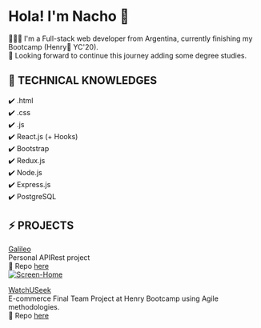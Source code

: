 # Hola! I'm Nacho 👋

👨🏽‍💻 I'm a Full-stack web developer from Argentina, currently finishing my Bootcamp (Henry🚀  YC'20). <br>
🌱 Looking forward to continue this journey adding some degree studies. <br>

## 🧠 TECHNICAL KNOWLEDGES <br>
✔️ .html <br>
✔️ .css <br>
✔️ .js <br>
✔️ React.js (+ Hooks) <br> 
✔️ Bootstrap <br>
✔️ Redux.js <br>
✔️ Node.js <br>
✔️ Express.js <br>
✔️ PostgreSQL <br>


## ⚡ PROJECTS  <br>
<u>Galileo</u> <br>
Personal APIRest project <br>
🌱 Repo <a href="https://github.com/ignaciofpqr/Galileo" target="_blank"> here </a><br>
<a href="https://ibb.co/hY50Y5p"><img src="https://i.ibb.co/DrXdrX3/Screen-Home.png" alt="Screen-Home" border="0"></a>


<u>WatchUSeek</u><br>
E-commerce Final Team Project at Henry Bootcamp using Agile methodologies. <br>
🌱 Repo <a href="https://github.com/ignaciofpqr/Watchuseek" target="_blank"> here </a><br>
